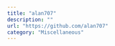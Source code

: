 ```yaml
---
title: "alan707"
description: ""
url: "https://github.com/alan707"
category: "Miscellaneous"
---
```

